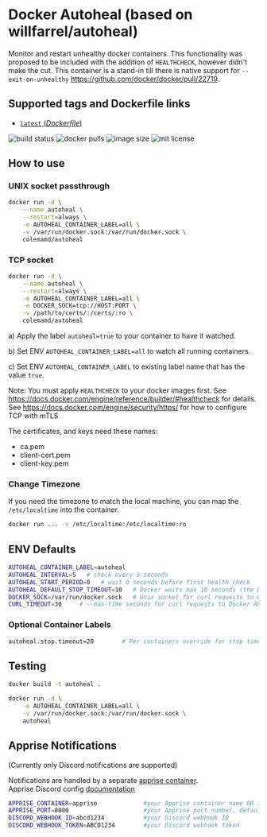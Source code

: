 # Docker Autoheal (based on willfarrel/autoheal)

Monitor and restart unhealthy docker containers.
This functionality was proposed to be included with the addition of `HEALTHCHECK`, however didn't make the cut.
This container is a stand-in till there is native support for `--exit-on-unhealthy` <https://github.com/docker/docker/pull/22719>.

## Supported tags and Dockerfile links

- [`latest` (*Dockerfile*)](https://github.com/colemamd/docker-autoheal/blob/main/Dockerfile)

![build status](https://img.shields.io/github/workflow/status/colemamd/docker-autoheal/build)
![docker pulls](https://img.shields.io/docker/pulls/colemamd/autoheal "Total docker pulls")
![image size](https://img.shields.io/docker/image-size/colemamd/autoheal/latest "Total image size")
![mit license](https://img.shields.io/github/license/colemamd/docker-autoheal)

## How to use

### UNIX socket passthrough

```bash
docker run -d \
    --name autoheal \
    --restart=always \
    -e AUTOHEAL_CONTAINER_LABEL=all \
    -v /var/run/docker.sock:/var/run/docker.sock \
    colemamd/autoheal
```

### TCP socket

```bash
docker run -d \
    --name autoheal \
    --restart=always \
    -e AUTOHEAL_CONTAINER_LABEL=all \
    -e DOCKER_SOCK=tcp://HOST:PORT \
    -v /path/to/certs/:/certs/:ro \
    colemamd/autoheal
```

a) Apply the label `autoheal=true` to your container to have it watched.

b) Set ENV `AUTOHEAL_CONTAINER_LABEL=all` to watch all running containers.

c) Set ENV `AUTOHEAL_CONTAINER_LABEL` to existing label name that has the value `true`.

Note: You must apply `HEALTHCHECK` to your docker images first. See <https://docs.docker.com/engine/reference/builder/#healthcheck> for details.
See <https://docs.docker.com/engine/security/https/> for how to configure TCP with mTLS

The certificates, and keys need these names:

- ca.pem
- client-cert.pem
- client-key.pem

### Change Timezone

If you need the timezone to match the local machine, you can map the `/etc/localtime` into the container.

```bash
docker run ... -v /etc/localtime:/etc/localtime:ro
```

## ENV Defaults

```bash
AUTOHEAL_CONTAINER_LABEL=autoheal
AUTOHEAL_INTERVAL=5   # check every 5 seconds
AUTOHEAL_START_PERIOD=0   # wait 0 seconds before first health check
AUTOHEAL_DEFAULT_STOP_TIMEOUT=10   # Docker waits max 10 seconds (the Docker default) for a container to stop before killing during restarts (container overridable via label, see below)
DOCKER_SOCK=/var/run/docker.sock   # Unix socket for curl requests to Docker API
CURL_TIMEOUT=30     # --max-time seconds for curl requests to Docker API
```

### Optional Container Labels

```bash
autoheal.stop.timeout=20        # Per containers override for stop timeout seconds during restart
```

## Testing

```bash
docker build -t autoheal .

docker run -d \
    -e AUTOHEAL_CONTAINER_LABEL=all \
    -v /var/run/docker.sock:/var/run/docker.sock \
    autoheal                                                                        
```

## Apprise Notifications

(Currently only Discord notifications are supported)

Notifications are handled by a separate [apprise container](https://hub.docker.com/r/caronc/apprise).  
Apprise Discord config [documentation](https://github.com/caronc/apprise/wiki/Notify_discord)

```bash
APPRISE_CONTAINER=apprise             #your Apprise container name OR ip_address, default name is apprise
APPRISE_PORT=8000                     #your Apprise port number, default is 8000
DISCORD_WEBHOOK_ID=abcd1234           #your Discord webhook ID
DISCORD_WEBHOOK_TOKEN=ABCD1234        #your Discord webhook token
```
